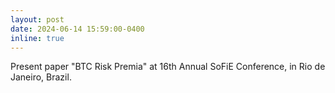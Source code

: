 ```yaml
---
layout: post
date: 2024-06-14 15:59:00-0400
inline: true
---
```

Present paper "BTC Risk Premia" at 16th Annual SoFiE Conference, in Rio de Janeiro, Brazil.
